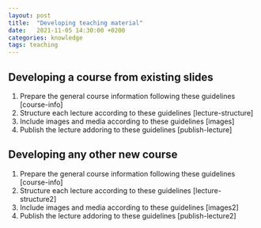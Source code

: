 ```yaml
---
layout: post
title:  "Developing teaching material"
date:   2021-11-05 14:30:00 +0200
categories: knowledge
tags: teaching
---
```


## Developing a course from existing slides

1. Prepare the general course information following these guidelines [course-info]
2. Structure each lecture according to these guidelines [lecture-structure]
3. Include images and media according to these guidelines [images]
4. Publish the lecture addoring to these guidelines [publish-lecture]

## Developing any other new course

1. Prepare the general course information following these guidelines [course-info]
2. Structure each lecture according to these guidelines [lecture-structure2]
3. Include images and media according to these guidelines [images2]
4. Publish the lecture addoring to these guidelines [publish-lecture2]